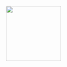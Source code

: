 <html>
  <head>
    <meta charset="utf-8">
    <link rel="icon" type="image/svg+xml" href="/cloud.svg">
    <title>pfstr</title>
    <style>
        img {
            position: absolute;
            top: 50%;
            left: 50%;
            transform: translate(-50%, -50%);
	    width: 150px;
	    }
    </style>
</head>
  
  <style>
        img {
            position: absolute;
            top: 50%;
            left: 50%;
            transform: translate(-50%, -50%);
	    width: 150px;
	    }
    </style>



<img src="https://emojigraph.org/media/google/face-in-clouds_1f636-200d-1f32b-fe0f.png">
